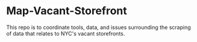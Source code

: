 # Map-Vacant-Storefront
This repo is to coordinate tools, data, and issues surrounding the scraping of data that relates to NYC's vacant storefronts.
